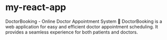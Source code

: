 # my-react-app
DoctorBooking - Online Doctor Appointment System 🏥 DoctorBooking is a web application for easy and efficient doctor appointment scheduling. It provides a seamless experience for both patients and doctors.
